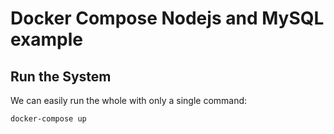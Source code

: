 # Docker Compose Nodejs and MySQL example

## Run the System
We can easily run the whole with only a single command:
```bash
docker-compose up
```

